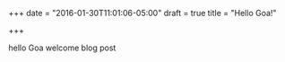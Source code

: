 +++
date = "2016-01-30T11:01:06-05:00"
draft = true
title = "Hello Goa!"

+++

hello Goa welcome blog post
